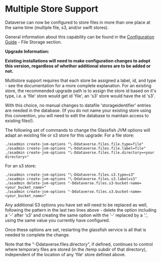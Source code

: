 # Multiple Store Support
Dataverse can now be configured to store files in more than one place at the same time (multiple file, s3, and/or swift stores). 

General information about this capability can be found in the <a href="http://guides.dataverse.org/en/latest/installation/config.html">Configuration Guide</a> - File Storage section.

**Upgrade Information:** 

**Existing installations will need to make configuration changes to adopt this version, regardless of whether additional stores are to be added or not.**

Multistore support requires that each store be assigned a label, id, and type - see the documentation for a more complete explanation. For an existing store, the recommended upgrade path is to assign the store id based on it's type, i.e. a 'file' store would get id 'file', an 's3' store would have the id 's3'. 

With this choice, no manual changes to datafile 'storageidentifier' entries are needed in the database. (If you do not name your existing store using this convention, you will need to edit the database to maintain access to existing files!).

The following set of commands to change the Glassfish JVM options will adapt an existing file or s3 store for this upgrade:
For a file store:

    ./asadmin create-jvm-options "\-Ddataverse.files.file.type=file"
    ./asadmin create-jvm-options "\-Ddataverse.files.file.label=file"
    ./asadmin create-jvm-options "\-Ddataverse.files.file.directory=<your directory>"
    
For an s3 store:

    ./asadmin create-jvm-options "\-Ddataverse.files.s3.type=s3"
    ./asadmin create-jvm-options "\-Ddataverse.files.s3.label=s3"
    ./asadmin delete-jvm-options "-Ddataverse.files.s3-bucket-name=<your_bucket_name>"
    ./asadmin create-jvm-options "-Ddataverse.files.s3.bucket-name=<your_bucket_name>"
    
Any additional S3 options you have set will need to be replaced as well, following the pattern in the last two lines above - delete the option including a '-' after 's3' and creating the same option with the '-' replaced by a '.', using the same value you currently have configured.  

Once these options are set, restarting the glassfish service is all that is needed to complete the change.  

Note that the "\-Ddataverse.files.directory", if defined, continues to control where temporary files are stored (in the /temp subdir of that directory), independent of the location of any 'file' store defined above.
